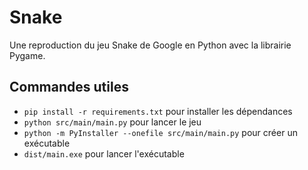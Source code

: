 # Snake

Une reproduction du jeu Snake de Google en Python avec la librairie Pygame.

## Commandes utiles

- `pip install -r requirements.txt` pour installer les dépendances
- `python src/main/main.py` pour lancer le jeu
- `python -m PyInstaller --onefile src/main/main.py` pour créer un exécutable
- `dist/main.exe` pour lancer l'exécutable

